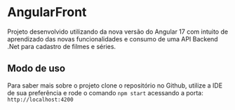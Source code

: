 # AngularFront

Projeto desenvolvido utilizando da nova versão do Angular 17 com intuito de aprendizado das novas funcionalidades e consumo de uma API Backend .Net para cadastro de filmes e séries.

## Modo de uso

Para saber mais sobre o projeto clone o repositório no Github, utilize a IDE de sua preferência e rode o comando `npm start` acessando a porta: `http://localhost:4200`

